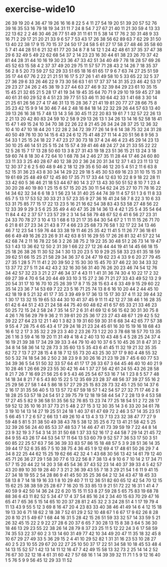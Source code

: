 # exercise-wide10
26
39
19
20
4
36
47
19
26
16
16
8
22
5
4
11
27
54
19
20
51
39
20
57
52
76
39
16
35
53
16
79
18
19
34
31
11
7
24
8
54
7
27
67
21
40
11
21
30
59
4
13
33
22
13
62
2
2
46
30
46
26
77
51
49
31
11
61
11
5
38
14
17
76
2
30
31
48
9
33
16
71
2
29
17
21
20
21
33
9
6
57
7
53
43
17
26
38
56
62
89
63
7
62
29
31
50
13
40
22
38
17
9
15
70
15
37
24
50
17
24
58
5
61
27
17
58
27
48
46
35
58
60
5
7
41
44
28
51
6
21
32
61
77
20
34
8
7
8
14
12
1
24
42
48
61
37
35
37
47
38
29
6
32
49
5
49
22
62
68
54
37
2
14
23
23
16
30
44
61
38
23
26
70
37
42
81
44
28
31
44
10
16
19
30
23
36
47
33
42
51
34
40
49
7
78
18
28
57
69
26
45
52
63
15
58
4
2
37
37
49
20
29
75
11
57
57
71
28
43
2
14
26
7
18
35
37
56
2
8
5
20
73
59
27
52
29
33
51
65
18
16
61
65
17
9
6
7
63
74
27
25
51
59
35
17
44
67
76
2
22
21
21
51
16
17
5
27
26
1
41
49
58
10
5
33
65
22
32
5
37
27
36
29
6
33
26
46
22
9
73
30
56
63
1
61
17
37
37
14
31
35
23
46
42
53
17
29
23
27
24
26
2
45
38
19
3
27
44
63
27
46
9
32
39
84
29
23
61
10
35
15
15
45
21
32
65
21
5
28
17
41
19
34
19
45
35
64
70
71
9
29
10
19
59
45
27
38
40
61
31
60
29
52
8
4
51
23
39
77
51
53
46
11
30
64
42
33
1
41
68
3
30
14
21
25
61
26
56
27
4
17
46
31
13
15
28
36
7
21
41
19
81
20
77
27
28
66
75
8
35
23
42
15
9
9
14
30
46
7
44
2
48
16
84
18
14
22
32
29
26
44
57
63
13
40
39
13
26
16
38
15
7
48
13
14
3
56
30
45
11
22
20
83
19
61
7
1
32
57
22
26
13
2
21
13
20
42
80
83
24
59
10
2
58
9
29
13
26
13
1
34
26
13
14
16
52
58
18
41
15
47
1
49
15
24
10
34
70
38
22
26
22
8
21
45
26
34
24
28
37
25
12
36
32
10
4
10
47
10
18
44
20
1
22
28
2
34
72
39
77
26
14
9
6
14
38
75
32
24
31
28
40
50
49
76
10
30
14
15
6
43
24
6
12
75
41
48
27
11
14
4
20
51
56
8
9
56
3
54
33
1
25
15
24
18
22
7
47
23
27
30
73
18
37
4
24
46
4
23
45
29
14
23
13
30
10
25
46
14
51
25
5
15
24
15
57
4
39
41
46
48
24
27
24
21
33
55
22
22
12
5
26
15
7
17
13
28
50
60
13
3
8
27
31
43
19
18
23
51
36
15
21
13
24
3
18
59
60
74
8
18
30
4
72
64
10
1
68
78
34
2
46
27
35
11
28
44
17
46
24
60
80
33
11
33
3
25
40
28
67
40
12
38
20
2
36
24
20
31
34
12
37
1
43
23
11
13
12
12
30
37
2
6
2
5
60
48
9
46
2
18
12
29
35
6
50
46
12
20
5
4
51
2
11
6
63
8
52
15
31
36
23
43
8
30
34
14
29
22
29
18
5
45
30
53
69
16
23
31
10
15
15
31
19
61
69
25
48
49
67
12
45
80
17
35
71
17
33
44
12
63
10
22
8
9
18
22
28
11
33
42
60
5
36
46
21
18
53
44
67
80
14
3
27
13
43
30
50
51
52
8
10
7
1
23
4
30
20
28
40
19
80
1
25
15
6
57
15
20
25
30
11
54
62
24
25
27
10
71
78
16
22
14
34
62
32
34
6
6
18
3
1
56
23
14
31
40
25
44
74
39
11
4
57
51
1
3
6
11
8
33
65
7
5
13
17
53
52
30
33
21
3
57
23
35
9
27
36
16
41
24
58
7
8
22
3
10
6
33
53
31
75
85
77
15
17
22
13
23
5
16
21
16
62
54
38
83
43
53
58
27
48
56
22
12
33
39
9
29
3
5
6
25
35
49
4
40
47
35
28
14
36
13
4
42
1
25
5
4
35
54
64
11
84
4
42
2
37
57
1
23
57
29
2
3
14
54
58
79
48
67
52
6
41
6
56
27
23
31
24
33
70
78
27
3
10
4
13
1
68
6
13
21
17
35
84
30
54
67
2
1
11
11
15
26
71
70
6
21
8
61
27
23
34
21
43
8
77
4
66
23
25
68
73
76
58
1
32
17
22
34
13
46
46
7
12
23
54
1
59
76
44
33
38
19
11
46
25
35
42
11
41
5
11
26
77
36
18
61
66
6
49
49
16
26
23
26
9
31
42
63
8
51
16
29
55
17
26
26
81
32
41
57
22
14
42
68
74
2
11
16
78
22
56
3
2
26
38
75
2
19
22
35
30
48
51
2
26
73
14
19
47
53
1
43
13
36
62
12
50
2
31
39
1
66
22
27
12
26
44
44
19
41
14
45
66
18
15
25
18
26
38
26
11
30
52
34
1
30
13
20
23
5
10
9
29
25
58
33
23
61
35
18
59
39
62
51
66
15
25
21
58
29
34
36
37
6
24
47
19
62
23
4
33
9
6
20
27
79
45
27
35
1
28
5
71
11
41
2
20
39
50
2
15
30
30
15
45
70
37
46
22
30
34
33
32
13
37
72
27
5
11
24
42
43
2
32
16
30
56
31
40
76
26
20
23
46
74
54
12
76
34
42
57
32
23
3
21
2
27
46
34
37
4
43
11
1
41
31
36
74
30
4
10
22
17
2
32
69
27
39
4
70
6
54
20
44
49
33
10
3
15
27
2
36
71
21
27
33
43
49
52
13
2
9
20
54
31
17
10
16
70
10
25
26
39
17
8
7
15
28
15
63
4
6
33
49
9
15
29
60
22
35
14
23
36
7
14
53
69
7
22
23
5
16
71
25
74
13
8
6
16
10
20
44
2
44
45
10
42
18
19
8
5
21
32
41
17
7
35
3
39
49
9
17
36
13
15
17
30
37
4
11
32
39
44
32
1
30
17
13
32
15
19
65
53
44
30
10
41
37
45
9
11
11
42
12
27
38
46
1
16
28
35
61
42
6
44
51
2
43
21
24
58
44
75
40
60
48
62
41
6
57
65
33
21
33
46
23
50
25
72
15
24
2
58
24
7
35
14
57
2
6
31
41
69
12
6
56
15
62
30
31
30
75
8
4
26
1
76
56
29
79
9
36
2
11
39
61
20
25
36
17
23
27
43
48
67
1
29
42
5
52
39
22
27
64
23
12
21
1
40
1
3
82
3
19
31
60
59
30
31
6
68
34
42
65
77
57
38
9
55
4
7
28
75
4
65
43
4
17
29
24
18
21
23
24
45
61
16
30
15
19
16
18
68
43
16
6
12
2
17
3
35
32
2
29
23
3
40
2
23
26
73
1
22
20
3
78
68
18
57
70
13
35
26
1
16
3
59
4
16
19
20
11
31
49
4
18
4
2
40
13
10
43
48
5
4
5
28
25
24
37
4
16
19
21
39
38
17
34
29
39
33
3
44
79
10
40
10
37
6
5
10
45
26
31
8
47
31
2
34
8
14
58
36
14
12
28
73
3
35
60
13
5
35
43
6
41
45
11
32
19
21
32
35
35
62
72
7
13
7
27
28
15
4
8
18
7
12
55
73
20
43
25
30
37
17
9
80
4
48
55
32
50
5
32
74
18
54
36
2
50
2
38
23
9
8
30
26
16
21
23
19
28
7
45
6
60
77
53
34
39
36
5
54
51
50
32
33
57
64
41
17
17
26
33
67
3
64
45
46
40
10
40
21
9
10
28
46
1
26
66
29
23
55
30
42
16
44
1
37
27
56
42
61
24
55
43
26
28
58
8
21
7
26
7
16
69
21
56
25
6
9
5
43
46
25
54
67
53
16
7
14
1
23
8
5
57
7
48
14
18
34
8
21
7
6
5
43
80
15
22
5
12
35
69
23
28
37
48
56
37
39
27
55
16
2
25
29
56
27
58
1
44
5
86
18
57
27
29
25
15
83
28
73
32
45
1
25
50
14
37
6
2
16
17
31
35
56
40
5
13
13
57
72
67
59
18
57
1
42
54
57
27
32
71
17
46
2
8
18
28
25
53
57
18
24
54
51
2
39
75
79
12
18
19
58
44
54
7
2
28
13
9
4
53
58
17
27
45
5
82
9
36
58
51
35
56
52
76
85
13
23
74
77
25
18
54
51
2
72
28
17
59
52
12
35
10
16
31
37
73
21
5
48
2
27
15
3
12
30
35
14
3
6
33
20
34
61
78
3
19
10
14
13
14
27
19
25
51
24
18
1
40
37
61
47
69
72
2
46
3
57
14
35
23
51
5
66
45
1
7
2
6
57
2
66
13
1
49
26
10
4
13
4
3
13
7
13
23
32
38
47
77
27
9
59
48
5
81
5
31
38
50
49
38
43
78
5
38
12
35
25
6
72
13
41
21
58
42
5
25
32
39
26
56
24
40
85
53
37
48
53
7
14
46
47
41
73
39
59
19
7
22
44
8
14
23
9
32
19
3
7
54
3
14
31
31
50
68
1
37
33
52
16
17
2
44
58
7
29
14
21
45
72
84
9
55
43
26
17
44
53
54
17
11
64
13
53
60
79
9
52
57
7
36
53
17
50
3
51
60
85
22
25
57
63
7
56
36
39
33
83
57
86
15
18
48
57
5
3
9
28
51
36
14
35
39
44
17
52
6
35
85
7
5
10
38
75
4
36
45
1
9
12
69
4
17
48
61
50
26
29
7
4
34
8
22
25
44
62
15
25
19
62
66
42
32
4
1
43
68
30
56
13
42
14
61
79
12
40
45
71
26
36
27
29
1
58
30
77
6
13
22
56
8
7
38
13
4
9
10
6
7
10
14
2
17
34
71
57
7
15
20
44
22
14
20
3
58
45
54
36
37
43
52
23
14
40
37
39
33
4
5
42
57
43
20
89
10
30
19
28
40
7
3
21
2
36
39
43
55
7
18
3
29
21
54
1
6
11
9
41
15
27
34
18
19
55
2
54
28
86
9
41
45
50
35
25
36
64
2
12
34
43
47
18
45
33
58
13
8
7
14
18
19
16
33
1
8
10
29
40
7
11
12
36
51
82
60
65
12
42
54
70
12
15
15
62
25
38
38
59
25
28
67
7
16
20
15
33
85
13
9
21
51
72
22
16
31
1
41
4
7
40
59
9
42
50
14
36
24
22
6
20
15
15
11
53
8
27
59
28
5
65
75
83
19
68
78
88
36
6
43
11
82
52
5
34
47
17
4
37
54
85
16
24
2
34
40
15
63
70
29
47
16
65
41
7
65
36
5
15
14
65
10
20
37
28
81
2
45
32
2
3
24
28
51
4
1
17
19
79
4
11
13
43
9
55
5
12
3
69
8
16
47
20
4
23
83
33
40
38
46
41
49
14
6
4
12
15
18
19
13
30
6
71
18
62
2
18
38
7
52
61
29
2
52
10
48
67
1
6
67
17
9
62
26
8
28
20
8
10
21
5
49
67
1
68
44
16
31
5
28
42
15
26
51
59
33
32
57
14
33
59
5
21
26
32
45
15
22
2
9
22
27
28
6
20
37
6
65
7
30
28
13
15
8
38
3
64
5
36
30
18
46
13
29
23
55
22
38
26
14
28
79
8
37
23
25
11
5
12
22
24
3
6
17
58
59
74
35
53
22
37
60
2
3
13
14
60
31
49
77
42
10
34
49
20
47
11
35
18
32
45
8
10
67
29
27
49
33
5
36
29
15
2
4
41
10
29
52
82
1
31
31
16
23
53
10
28
27
40
2
5
23
10
55
29
67
20
22
27
25
10
50
37
17
22
51
34
58
10
18
45
53
48
4
14
13
15
52
57
1
42
13
14
11
12
16
47
7
42
49
15
58
13
32
73
2
25
14
14
2
52
76
67
30
32
12
18
4
61
31
60
42
7
57
68
16
1
14
39
39
32
11
71
1
5
9
12
16
40
1
5
76
5
9
9
56
45
12
29
33
11
52
